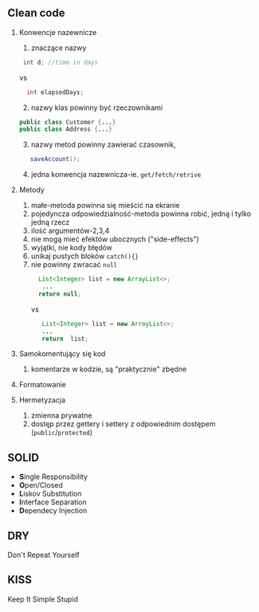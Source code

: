 ## Clean code

1. Konwencje nazewnicze 
    1. znaczące nazwy 
    ```java         
     int d; //time in days
    ``` 
   vs
   ```java         
     int elapsedDays; 
    ```             
   2. nazwy klas powinny być rzeczownikami
   ```java
   public class Customer {...}
   public class Address {...}
    ```
   3. nazwy metod powinny zawierać czasownik, 
   ```java                                   
      saveAccount();   
   ```              
   4. jedna konwencja nazewnicza-ie. `get/fetch/retrive` 

2. Metody
   1. małe-metoda powinna się mieścić na ekranie
   2. pojedyncza odpowiedzialność-metoda powinna robić, jedną i tylko jedną rzecz
   3. ilość argumentów-2,3,4
   4. nie mogą mieć efektów ubocznych ("side-effects")
   5. wyjątki, nie kody błędów
   6. unikaj pustych bloków `catch(){}` 
   7. nie powinny zwracać `null`
      ```java
        List<Integer> list = new ArrayList<>;
         ...   
        return null;
      ```
      vs
      ```java   
         List<Integer> list = new ArrayList<>;
         ...
         return  list;
      ```                
      
3. Samokomentujący się kod
   1. komentarze w kodzie, są "praktycznie" zbędne
4. Formatowanie
5. Hermetyzacja
   1. zmienna prywatne
   2. dostęp przez gettery i settery z odpowiednim dostępem (`public`/`protected`)

## SOLID  
* **S**ingle Responsibility
* **O**pen/Closed
* **L**iskov Substitution
* **I**nterface Separation
* **D**ependecy Injection

## DRY 
   Don't Repeat Yourself 
## KISS 
   Keep It Simple Stupid
